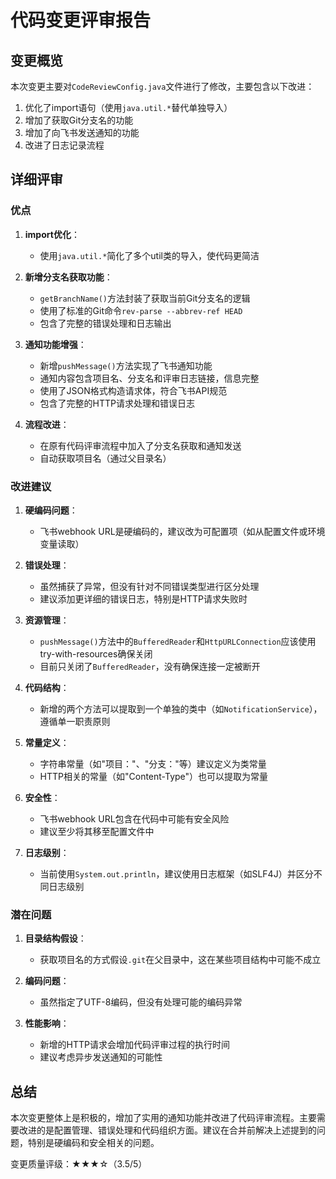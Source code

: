 # 代码变更评审报告

## 变更概览

本次变更主要对`CodeReviewConfig.java`文件进行了修改，主要包含以下改进：
1. 优化了import语句（使用`java.util.*`替代单独导入）
2. 增加了获取Git分支名的功能
3. 增加了向飞书发送通知的功能
4. 改进了日志记录流程

## 详细评审

### 优点

1. **import优化**：
   - 使用`java.util.*`简化了多个util类的导入，使代码更简洁

2. **新增分支名获取功能**：
   - `getBranchName()`方法封装了获取当前Git分支名的逻辑
   - 使用了标准的Git命令`rev-parse --abbrev-ref HEAD`
   - 包含了完整的错误处理和日志输出

3. **通知功能增强**：
   - 新增`pushMessage()`方法实现了飞书通知功能
   - 通知内容包含项目名、分支名和评审日志链接，信息完整
   - 使用了JSON格式构造请求体，符合飞书API规范
   - 包含了完整的HTTP请求处理和错误日志

4. **流程改进**：
   - 在原有代码评审流程中加入了分支名获取和通知发送
   - 自动获取项目名（通过父目录名）

### 改进建议

1. **硬编码问题**：
   - 飞书webhook URL是硬编码的，建议改为可配置项（如从配置文件或环境变量读取）

2. **错误处理**：
   - 虽然捕获了异常，但没有针对不同错误类型进行区分处理
   - 建议添加更详细的错误日志，特别是HTTP请求失败时

3. **资源管理**：
   - `pushMessage()`方法中的`BufferedReader`和`HttpURLConnection`应该使用try-with-resources确保关闭
   - 目前只关闭了`BufferedReader`，没有确保连接一定被断开

4. **代码结构**：
   - 新增的两个方法可以提取到一个单独的类中（如`NotificationService`），遵循单一职责原则

5. **常量定义**：
   - 字符串常量（如"项目："、"分支："等）建议定义为类常量
   - HTTP相关的常量（如"Content-Type"）也可以提取为常量

6. **安全性**：
   - 飞书webhook URL包含在代码中可能有安全风险
   - 建议至少将其移至配置文件中

7. **日志级别**：
   - 当前使用`System.out.println`，建议使用日志框架（如SLF4J）并区分不同日志级别

### 潜在问题

1. **目录结构假设**：
   - 获取项目名的方式假设`.git`在父目录中，这在某些项目结构中可能不成立

2. **编码问题**：
   - 虽然指定了UTF-8编码，但没有处理可能的编码异常

3. **性能影响**：
   - 新增的HTTP请求会增加代码评审过程的执行时间
   - 建议考虑异步发送通知的可能性

## 总结

本次变更整体上是积极的，增加了实用的通知功能并改进了代码评审流程。主要需要改进的是配置管理、错误处理和代码组织方面。建议在合并前解决上述提到的问题，特别是硬编码和安全相关的问题。

变更质量评级：★★★☆（3.5/5）